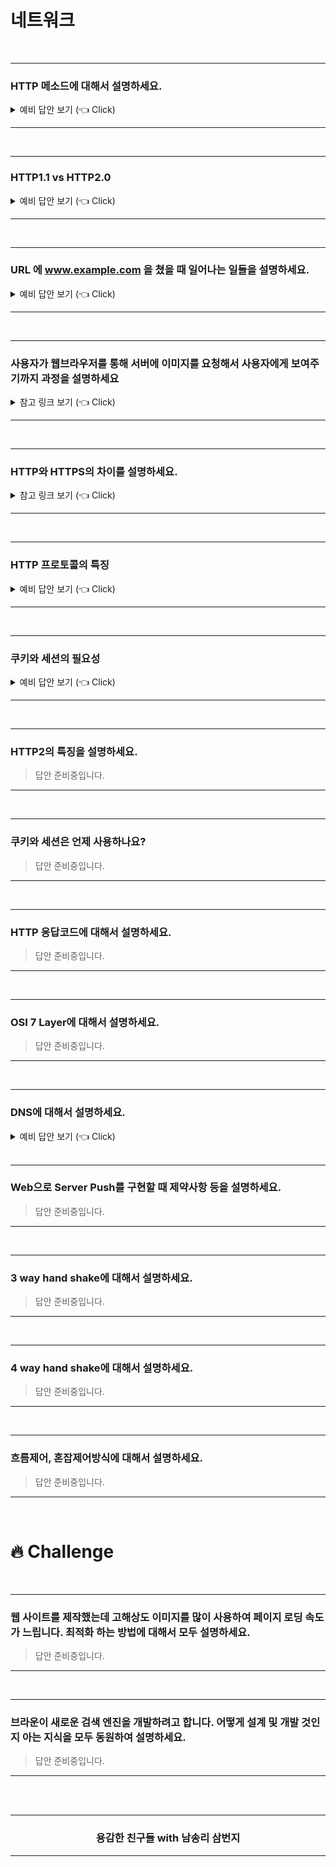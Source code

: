 # 네트워크

<br />

---

### HTTP 메소드에 대해서 설명하세요.

<details>
   <summary> 예비 답안 보기 (👈 Click)</summary>
<br />

[ CRUD 관점에서 설명해야함 ]
Create(생성), Read(읽기), Update(갱신), Delete(삭제)

- **POST :** 서버나 특정 리소스에 엔티티를 제출할 때 사용합니다. Create나 Update, Delete등을 할 때 사용하기도 합니다. [Create]
- **GET** : 특정 리소스의 참조를 요청합니다. CRUD를 예로 들 경우 R에 해당합니다. url에 어느 리소스를 참조 요청하는지 드러나게 됩니다.[Read]
- **PUT**: PUT를 통해 해당 리소스를 수정합니다. UPDATE를 하지만 전체 자원을 업데이트 하는데 쓰인다고 합니다. [Update]
- **DELETE** : 삭제 할 때 사용. 어느 자원을 삭제할 지 url에 드러나게 됩니다.[Delete]
- **PATCH**: 리소스의 부분을 수정하는데 사용합니다. 의미론적으로 UPDATE와 더 가깝다고 할 수 있습니다.

HTTP Request Method
GET : 특정 리소스의 참조를 요청합니다. CRUD를 예로 들 경우 R에 해당합니다. url에 어느 리소스를 참조 요청하는지 드러나게 됩니다.
POST: 서버나 특정 리소스에 엔티티를 제출할 때 사용합니다. Create나 Update, Delete등을 할 때 사용하기도 합니다.
PUT: UPDATE를 하지만 전체 자원을 업데이트 하는데 쓰인다고 합니다.
DELETE: 삭제 할 때 사용. 어느 자원을 삭제할 지 url에 드러나게 됩니다.
PATCH: 리소스의 부분을 수정하는데 사용합니다. 의미론적으로 UPDATE와 더 가깝다고 할 수 있습니다.

</details>

---

<br />

---

### HTTP1.1 vs HTTP2.0

<details>
   <summary> 예비 답안 보기 (👈 Click)</summary>
<br />

**HTTP(HyperText Transfer Protocol)**

WWW(World Wide Web)에서 하이퍼텍스트(hypertext) 문서를 교환하기 위하여 사용되는 통신규약이다.

**HTTP/1.1**

Connection당 하나의 요청을 처리 하도록 설계 되어 있다. 그래서 동시전송이 불가능하고 요청과 응답이 순차적으로 이루어 지게된다. 그렇다 보니 HTTP문서안에 포함된 다수의 리소스 (CSS, JS, Images)를 처리하려면 요청할 리소스 개수에 비례해서 Latency(대기 시간)는 길어지게 된다.

**HTTP/1.1 단점**

- HOL(Head Of Line) Blocking – 특정 응답의 지연
- RTT(Round Trip Time) 증가
- 무거운 Header 구조 (특히 Cookie)

**HTTP/2.0 장점**

- **Multiplexed Streams**
  - 한 커넥션으로 동시에 여러개의 메세지를 주고 받을 있으며, 응답은 순서에 상관없이 stream으로 주고 받는다. HTTP/1.1의 Connection Keep-Alive, Pipelining의 개선이라 보면 된다.
- **Stream Prioritization**
- 예를 들면 클라이언트가 요청한 HTML문서안에 CSS파일 1개와 Image파일 2개가 존재하고 이를 클라이언트가 각각 요청하고 난 후 Image파일보다 CSS파일의 수신이 늦어지는 경우 브라우저의 렌더링이 늦어지는 문제가 발생한다. HTTP/2의 경우 리소스간 의존관계(우선순위)를 설정하여 이런 문제를 해결하고 있다.
- **Server Push**
  - 서버는 클라이언트의 요청에 대해 요청하지도 않은 리소스를 마음대로 보내줄 수 도 있다.
  - 클라이언트가 HTML문서를 요청했고 해당 HTML에 여러개의 리소스(CSS, Image…) 가 포함되어 있는경우 HTTP/1.1에서 클라이언트는 요청한 HTML문서를 수신한 후 HTML문서를 해석하면서 필요한 리소스를 재 요청한다.
  - HTTP/2에선 Server Push를 이용하면 클라이언트가 요청하지도 않은 (HTML문서에 포함된 리소스) 리소스를 Push 해주는 방법으로 클라이언트의 요청을 최소화 해서 성능 향상을 이끌어 낸다.
  - 이를 PUSH_PROMISE 라고 부르며 PUSH_PROMISE를 통해서 서버가 전송한 리소스에 대해선 클라이언트는 요청을 하지 않는다.

Source. [Link](https://www.popit.kr/%EB%82%98%EB%A7%8C-%EB%AA%A8%EB%A5%B4%EA%B3%A0-%EC%9E%88%EB%8D%98-http2/)

</details>

---

<br />

---

### URL 에 www.example.com 을 쳤을 때 일어나는 일들을 설명하세요.

<details>
   <summary> 예비 답안 보기 (👈 Click)</summary>
<br />

- http://owlgwang.tistory.com/1
- https://deveric.tistory.com/97
- [velog](https://velog.io/@jay/%EC%A3%BC%EC%86%8C%EC%B0%BD%EC%97%90-velog.io%EB%A5%BC-%EC%9E%85%EB%A0%A5%ED%96%88%EC%9D%84%EB%95%8C-%EB%AC%B4%EC%8A%A8-%EC%9D%BC%EC%9D%B4-%EC%9D%BC%EC%96%B4%EB%82%A0%EA%B9%8C-1-%EB%84%A4%ED%8A%B8%EC%9B%8C%ED%81%AC)
- https://devjin-blog.com/what-happen-browser-search/

</details>

---

<br />

---

### 사용자가 웹브라우저를 통해 서버에 이미지를 요청해서 사용자에게 보여주기까지 과정을 설명하세요

<details>
   <summary> 참고 링크 보기 (👈 Click)</summary>
<br />

- 참고 [Link](https://krksap.tistory.com/1148?category=755546)

</details>

---

<br />

---

### HTTP와 HTTPS의 차이를 설명하세요.

<details>
   <summary> 참고 링크 보기 (👈 Click)</summary>
<br />

- 참고: [Link](https://post.naver.com/viewer/postView.nhn?volumeNo=16561296&memberNo=1834)

</details>

---

<br />

---

### HTTP 프로토콜의 특징

<details>
   <summary> 예비 답안 보기 (👈 Click)</summary>
<br />

- 비연결 지향(Connectionless) : 클라이언트가 request를 서버에 보내고, 서버가 클라이언트에 요청에 맞는 response를 보내면 바로 연결을 끊는다.
- 상태정보 유지 안 함(Stateless) : 연결을 끊는 순간 클라이언트와 서버의 통신은 끝나며 상태 정보를 유지하지 않는다.

</details>

---

<br />

---

### 쿠키와 세션의 필요성

<details>
   <summary> 예비 답안 보기 (👈 Click)</summary>
<br />

- 쿠키와 세션의 차이
  - 세션은 서버에 저장되고, 쿠키는 클라이언트에 저장된다고 하셨는데, 그럼 쿠키가 안되는 상황에서도 세션은 사용할 수 있나요?
- 참고 : https://github.com/WeareSoft/tech-interview/blob/master/contents/network.md

</details>

---

<br />

---

### HTTP2의 특징을 설명하세요.

> 답안 준비중입니다.

---

<br />

---

### 쿠키와 세션은 언제 사용하나요?

> 답안 준비중입니다.

---

<br />

---

### HTTP 응답코드에 대해서 설명하세요.

> 답안 준비중입니다.

---

<br />

---

### OSI 7 Layer에 대해서 설명하세요.

> 답안 준비중입니다.

---

<br />

---

### DNS에 대해서 설명하세요.

<details>
   <summary> 예비 답안 보기 (👈 Click)</summary>
<br />
> 네트워크 통신을 위해서는 ip 주소가 필요하다. 인터넷 내의 모든 네트워크 장치 및 서버에는 이 ip주소가 할당되어 있다. 때문에 특정 서버로 데이터 요청을 하기 위해서는 ip주소가 필요하다.

일반적으로 ip 주소는 xxx.xxx.xxx.xxx 형식으로 이루어진 IPv4 형식을 많이 사용한다.

하지만 일반인이 이 주소를 모두 달달 외우고 있기란 쉽지 않은 일이기 때문에, 조금 더 인간에게 익숙한 언어형태를 통해 ip주소 대신 DNS(Domain Name System)을 사용하게 되었다.

DNS를 사용하여 특정 도메인 주소(www.google.com)를 브라우져 url 창에 입력하면, 브라우저는 Domain Name Server에 해당 도메인과 매핑되는 ip 주소를 요청하게 된다.

도메인 주소는** www.google.com** 과 같은 형식을 일반적으로 갖게 되는데,

- www : **Third-level Domain**
- google : **Second-level Domain**
- com : **Top-level Domain**
- 숨겨진 루트 도메인 (여기서 부터 시작)

로 구분된다.

도메인을 이렇게 여러 레벨로 찢어놓은 이유는 세계의 방대한 Domain 내용을 한 서버에 담아둘 수 없어 분산시키기 위해서이다.

브라우저는 도메인 요청이 일어나면 가장 먼저 로컬의 캐시 영역부터 해당 IP 주소를 찾기 시작한다. 캐시에 해당 주소가 없다면 DNS 서버에 쿼리를 하고, 결과를 반환받으면 로컬 캐시 영역에 저장해준다.

DNS 서버는 요청 받은 도메인이 DNS 서버 로컬 캐시에 존재하는지 다시 확인한다.

만약 없다면, DNS 서버에서는 해당 도메인의 IP를 찾기 위해서 루트 도메인부터 찾기 시작한다. 해당 도메인을 찾기위해 DNS 서버는 root NS(name server) 로 쿼리를 보내고, 이를 통해 .com(Top-level Domain 이하 TLD)의 NS 정보를 받아온다.

이 TLD NS 정보를 통해 이 정보에 해당하는 TLD NS에 다시 google.com 에 대한 정보를 쿼리하게 된다. 이렇게 되면 google.com 의 IP주소가 있는 네임서버를 반환 받게 되고, 편의상 goo네임서버 라고 칭하겠다.

DNS 서버는 이 goo네임서버로 google.com 의 정확한 IP 주소를 쿼리하게 되고, 해당 IP주소를 응답받게 된다. DNS 서버는 이 내용을 로컬 캐시에 저장하고 클라이언트에게 IP주소를 반환해준다.

---

</details>
<br />

---

### Web으로 Server Push를 구현할 때 제약사항 등을 설명하세요.

> 답안 준비중입니다.

---

<br />

---

### 3 way hand shake에 대해서 설명하세요.

> 답안 준비중입니다.

---

<br />

---

### 4 way hand shake에 대해서 설명하세요.

> 답안 준비중입니다.

---

<br />

---

### 흐름제어, 혼잡제어방식에 대해서 설명하세요.

> 답안 준비중입니다.

---

<br />

# 🔥 Challenge

<br />

---

### 웹 사이트를 제작했는데 고해상도 이미지를 많이 사용하여 페이지 로딩 속도가 느립니다. 최적화 하는 방법에 대해서 모두 설명하세요.

> 답안 준비중입니다.

---

<br />

---

### 브라운이 새로운 검색 엔진을 개발하려고 합니다. 어떻게 설계 및 개발 것인지 아는 지식을 모두 동원하여 설명하세요.

> 답안 준비중입니다.

---

<br />
<br />
<div align=center>
  <hr />
    <h3> 용감한 친구들 with 남송리 삼번지 </h3>
  <hr />
</div>
